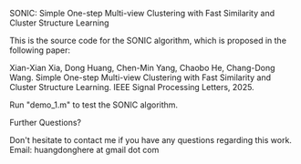 SONIC: Simple One-step Multi-view Clustering with Fast Similarity and Cluster Structure Learning

This is the source code for the SONIC algorithm, which is proposed in the following paper:

Xian-Xian Xia, Dong Huang, Chen-Min Yang, Chaobo He, Chang-Dong Wang. Simple One-step Multi-view Clustering with Fast Similarity and Cluster Structure Learning. IEEE Signal Processing Letters, 2025.

Run "demo_1.m" to test the SONIC algorithm.

Further Questions?

Don't hesitate to contact me if you have any questions regarding this work.
Email: huangdonghere at gmail dot com
